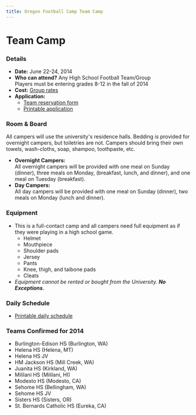 ```yaml
---
title: Oregon Football Camp Team Camp
---
```


# Team Camp

### Details

* __Date:__ June 22-24, 2014
* __Who can attend?__ Any High School Football Team/Group  
Players must be entering grades 8-12 in the fall of 2014
* __Cost:__ [Group rates](/docs/2014-team-camp-group-rates.pdf)
* __Application:__
  * [Team reservation form](/docs/2014-team-camp-fax-back-form.pdf)
  * [Printable application](/docs/2014-team-camp-application.pdf)

### Room &amp; Board

All campers will use the university's residence halls. Bedding is provided for
overnight campers, but toiletries are not. Campers should bring their own
towels, wash-cloths, soap, shampoo, toothpaste, etc.

* __Overnight Campers:__  
All overnight campers will be provided with one meal on Sunday (dinner), three
meals on Monday, (breakfast, lunch, and dinner), and one meal on Tuesday
(breakfast).
* __Day Campers:__  
All day campers will be provided with one meal on Sunday (dinner), two meals on
Monday (lunch and dinner).

### Equipment

* This is a full-contact camp and all campers need full equipment as if they were
playing in a high school game.
  * Helmet
  * Mouthpiece
  * Shoulder pads
  * Jersey
  * Pants
  * Knee, thigh, and taibone pads
  * Cleats
* _Equipment cannot be rented or bought from the University. **No Exceptions.**_

### Daily Schedule

* [Printable daily schedule](/docs/2014-team-camp-daily-schedule.pdf)

### Teams Confirmed for 2014

* Burlington-Edison HS (Burlington, WA)
* Helena HS (Helena, MT)
* Helena HS JV
* HM Jackson HS (Mill Creek, WA)
* Juanita HS (Kirkland, WA)
* Mililani HS (Mililani, HI)
* Modesto HS (Modesto, CA)
* Sehome HS (Bellingham, WA)
* Sehome HS JV
* Sisters HS (Sisters, OR)
* St. Bernards Catholic HS (Eureka, CA)
